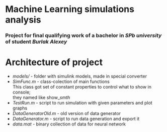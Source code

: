 # Machine Learning simulations analysis
### Project for final qualifying work of a bachelor in *SPb university* of student *Burlak Alexey*
# Architecture of project

- *models/* - folder with simulink models, made in special converter
- *SimFunc.m* - class-colection of main functions 
    <br />This class got set of constant properties to control what to show in console; 
    <br />they named like show_*smth*
- *TestRun.m* - script to run simulation with given parameters and plot graphs
- *DataGeneratorOld.m* - old version of data generator
- *DataGenerator.m* - script to run data generation and export it
- *data.mat* - binary collection of data for neural network

